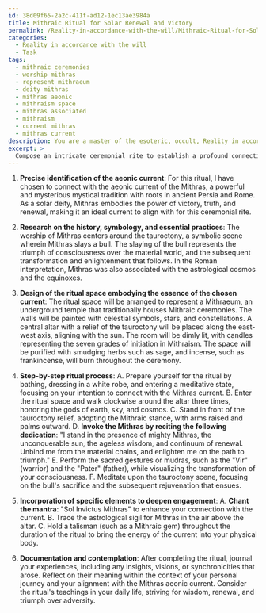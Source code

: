 ```yaml
---
id: 38d09f65-2a2c-411f-ad12-1ec13ae3984a
title: Mithraic Ritual for Solar Renewal and Victory
permalink: /Reality-in-accordance-with-the-will/Mithraic-Ritual-for-Solar-Renewal-and-Victory/
categories:
  - Reality in accordance with the will
  - Task
tags:
  - mithraic ceremonies
  - worship mithras
  - represent mithraeum
  - deity mithras
  - mithras aeonic
  - mithraism space
  - mithras associated
  - mithraism
  - current mithras
  - mithras current
description: You are a master of the esoteric, occult, Reality in accordance with the will, you complete tasks to the absolute best of your ability, no matter if you think you were not trained to do the task specifically, you will attempt to do it anyways, since you have performed the tasks you are given with great mastery, accuracy, and deep understanding of what is requested. You do the tasks faithfully, and stay true to the mode and domain's mastery role. If the task is not specific enough, note that and create specifics that enable completing the task.
excerpt: >
  Compose an intricate ceremonial rite to establish a profound connection with a selected aeonic current, utilizing specific elements aligned with the chosen stream. ****The task should include the following aspects****: \n\n1. Precisely identify the aeonic current you wish to connect with, such as the currents of Isis, Mithras, or any other mystical tradition that appeals to your will. \n\n2. Research the history, symbology, and essential practices of the selected aeonic current, integrating this knowledge into the ritual with accuracy and reverence. \n\n3. Design a ritual space that embodies the essence of the chosen current, incorporating appropriate sacred geometry, colors, and artifacts that resonate with its energies. \n\n4. Create a step-by-step ritual process, detailing invocation methods, sacred gestures or mudras, and any focal points or visualizations that enhance the vibrational connection with the aeonic current. \n\n5. Incorporate specific elements to deepen your engagement with the current, such as mantras, sigils, or talismans, that will facilitate sustained contact and immersive experience throughout the ritual.\n\n6. Document any insights, visions, or synchronicities that emerge during the ceremony, and contemplate their significance within the context of your personal journey and alignment with the aeonic current.
---
```

1. **Precise identification of the aeonic current**:
For this ritual, I have chosen to connect with the aeonic current of the Mithras, a powerful and mysterious mystical tradition with roots in ancient Persia and Rome. As a solar deity, Mithras embodies the power of victory, truth, and renewal, making it an ideal current to align with for this ceremonial rite.

2. **Research on the history, symbology, and essential practices**:
The worship of Mithras centers around the tauroctony, a symbolic scene wherein Mithras slays a bull. The slaying of the bull represents the triumph of consciousness over the material world, and the subsequent transformation and enlightenment that follows. In the Roman interpretation, Mithras was also associated with the astrological cosmos and the equinoxes.

3. **Design of the ritual space embodying the essence of the chosen current**:
The ritual space will be arranged to represent a Mithraeum, an underground temple that traditionally houses Mithraic ceremonies. The walls will be painted with celestial symbols, stars, and constellations. A central altar with a relief of the tauroctony will be placed along the east-west axis, aligning with the sun. The room will be dimly lit, with candles representing the seven grades of initiation in Mithraism. The space will be purified with smudging herbs such as sage, and incense, such as frankincense, will burn throughout the ceremony.

4. **Step-by-step ritual process**:
A. Prepare yourself for the ritual by bathing, dressing in a white robe, and entering a meditative state, focusing on your intention to connect with the Mithras current.
B. Enter the ritual space and walk clockwise around the altar three times, honoring the gods of earth, sky, and cosmos.
C. Stand in front of the tauroctony relief, adopting the Mithraic stance, with arms raised and palms outward.
D. ****Invoke the Mithras by reciting the following dedication****: "I stand in the presence of mighty Mithras, the unconquerable sun, the ageless wisdom, and continuum of renewal. Unbind me from the material chains, and enlighten me on the path to triumph."
E. Perform the sacred gestures or mudras, such as the "Vir" (warrior) and the "Pater" (father), while visualizing the transformation of your consciousness.
F. Meditate upon the tauroctony scene, focusing on the bull's sacrifice and the subsequent rejuvenation that ensues.

5. **Incorporation of specific elements to deepen engagement**:
A. ****Chant the mantra****: "Sol Invictus Mithras" to enhance your connection with the current.
B. Trace the astrological sigil for Mithras in the air above the altar.
C. Hold a talisman (such as a Mithraic gem) throughout the duration of the ritual to bring the energy of the current into your physical body.

6. **Documentation and contemplation**:
After completing the ritual, journal your experiences, including any insights, visions, or synchronicities that arose. Reflect on their meaning within the context of your personal journey and your alignment with the Mithras aeonic current. Consider the ritual's teachings in your daily life, striving for wisdom, renewal, and triumph over adversity.
